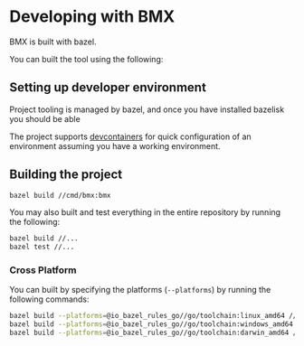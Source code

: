 # Developing with BMX

BMX is built with bazel. 

You can built the tool using the following:

## Setting up developer environment

Project tooling is managed by bazel, and once you have installed bazelisk you should be able

The project supports [devcontainers]() for quick configuration of an environment assuming you have a working environment.

## Building the project

```bash
bazel build //cmd/bmx:bmx
```

You may also built and test everything in the entire repository by running the following:

```bash
bazel build //...
bazel test //...
```

### Cross Platform

You can built by specifying the platforms (`--platforms`) by running the following commands:

```bash
bazel build --platforms=@io_bazel_rules_go//go/toolchain:linux_amd64 //cmd/bmx:bmx
bazel build --platforms=@io_bazel_rules_go//go/toolchain:windows_amd64 //cmd/bmx:bmx
bazel build --platforms=@io_bazel_rules_go//go/toolchain:darwin_amd64 //cmd/bmx:bmx
```
